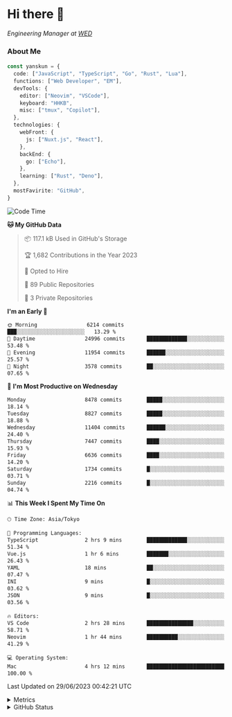 # Hi there&nbsp;:wave:

<!-- ![Alt text](https://spotify-recently-played-readme.vercel.app/api?user=31kynbuubkiu3r4qh4hjuaglhfay) -->

_Engineering Manager at [WED](https://github.com/wedinc)_

### About Me

```ts
const yanskun = {
  code: ["JavaScript", "TypeScript", "Go", "Rust", "Lua"],
  functions: ["Web Developer", "EM"],
  devTools: {
    editor: ["Neovim", "VSCode"],
    keyboard: "HHKB",
    misc: ["tmux", "Copilot"],
  },
  technologies: {
    webFront: {
      js: ["Nuxt.js", "React"],
    },
    backEnd: {
      go: ["Echo"],
    },
    learning: ["Rust", "Deno"],
  },
  mostFavirite: "GitHub",
}
```

<!--START_SECTION:waka-->
![Code Time](http://img.shields.io/badge/Code%20Time-347%20hrs%2050%20mins-blue)

**🐱 My GitHub Data** 

> 📦 117.1 kB Used in GitHub's Storage 
 > 
> 🏆 1,682 Contributions in the Year 2023
 > 
> 💼 Opted to Hire
 > 
> 📜 89 Public Repositories 
 > 
> 🔑 3 Private Repositories 
 > 
**I'm an Early 🐤** 

```text
🌞 Morning                6214 commits        ███░░░░░░░░░░░░░░░░░░░░░░   13.29 % 
🌆 Daytime                24996 commits       █████████████░░░░░░░░░░░░   53.48 % 
🌃 Evening                11954 commits       ██████░░░░░░░░░░░░░░░░░░░   25.57 % 
🌙 Night                  3578 commits        ██░░░░░░░░░░░░░░░░░░░░░░░   07.65 % 
```
📅 **I'm Most Productive on Wednesday** 

```text
Monday                   8478 commits        █████░░░░░░░░░░░░░░░░░░░░   18.14 % 
Tuesday                  8827 commits        █████░░░░░░░░░░░░░░░░░░░░   18.88 % 
Wednesday                11404 commits       ██████░░░░░░░░░░░░░░░░░░░   24.40 % 
Thursday                 7447 commits        ████░░░░░░░░░░░░░░░░░░░░░   15.93 % 
Friday                   6636 commits        ████░░░░░░░░░░░░░░░░░░░░░   14.20 % 
Saturday                 1734 commits        █░░░░░░░░░░░░░░░░░░░░░░░░   03.71 % 
Sunday                   2216 commits        █░░░░░░░░░░░░░░░░░░░░░░░░   04.74 % 
```


📊 **This Week I Spent My Time On** 

```text
🕑︎ Time Zone: Asia/Tokyo

💬 Programming Languages: 
TypeScript               2 hrs 9 mins        █████████████░░░░░░░░░░░░   51.34 % 
Vue.js                   1 hr 6 mins         ███████░░░░░░░░░░░░░░░░░░   26.43 % 
YAML                     18 mins             ██░░░░░░░░░░░░░░░░░░░░░░░   07.47 % 
INI                      9 mins              █░░░░░░░░░░░░░░░░░░░░░░░░   03.62 % 
JSON                     9 mins              █░░░░░░░░░░░░░░░░░░░░░░░░   03.56 % 

🔥 Editors: 
VS Code                  2 hrs 28 mins       ███████████████░░░░░░░░░░   58.71 % 
Neovim                   1 hr 44 mins        ██████████░░░░░░░░░░░░░░░   41.29 % 

💻 Operating System: 
Mac                      4 hrs 12 mins       █████████████████████████   100.00 % 
```


 Last Updated on 29/06/2023 00:42:21 UTC
<!--END_SECTION:waka-->

<details>
  <summary>Metrics</summary>
  <img src="https://github.com/yanskun/yanskun/blob/main/github-metrics.svg" alt="Metrics">
</details>

<details>
  <summary>GitHub Status</summary>
  <picture>
    <source media="(prefers-color-scheme: dark)" srcset="https://raw.githubusercontent.com/yanskun/yanskun/master/profile-summary-card-output/nord_dark/0-profile-details.svg">
   <img src="https://raw.githubusercontent.com/yanskun/yanskun/master/profile-summary-card-output/default/0-profile-details.svg">
  </picture>
  <br>
  <picture>
    <source media="(prefers-color-scheme: dark)" srcset="https://raw.githubusercontent.com/yanskun/yanskun/master/profile-summary-card-output/nord_dark/1-repos-per-language.svg">
   <img src="https://raw.githubusercontent.com/yanskun/yanskun/master/profile-summary-card-output/default/1-repos-per-language.svg">
  </picture>
  <picture>
    <source media="(prefers-color-scheme: dark)" srcset="https://raw.githubusercontent.com/yanskun/yanskun/master/profile-summary-card-output/nord_dark/2-most-commit-language.svg">
   <img src="https://raw.githubusercontent.com/yanskun/yanskun/master/profile-summary-card-output/default/2-most-commit-language.svg">
  </picture>
  <br>
  <picture>
    <source media="(prefers-color-scheme: dark)" srcset="https://raw.githubusercontent.com/yanskun/yanskun/master/profile-summary-card-output/nord_dark/3-stats.svg">
   <img src="https://raw.githubusercontent.com/yanskun/yanskun/master/profile-summary-card-output/default/3-stats.svg">
  </picture>
  <picture>
    <source media="(prefers-color-scheme: dark)" srcset="https://raw.githubusercontent.com/yanskun/yanskun/master/profile-summary-card-output/nord_dark/4-productive-time.svg">
   <img src="https://raw.githubusercontent.com/yanskun/yanskun/master/profile-summary-card-output/default/4-productive-time.svg">
  </picture>
</details>
